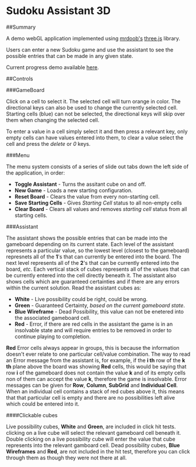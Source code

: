 Sudoku Assistant 3D
===========================

##Summary


A demo webGL application implemented using [mrdoob's](https://twitter.com/mrdoob) [three.js](https://github.com/mrdoob/three.js) library.

Users can enter a new Sudoku game and use the assistant to see the possible entries that can be made in any given state.

Current progress demo available [here](http://0xor1.com/Sudoku).

##Controls

###GameBoard

Click on a cell to select it. The selected cell will turn orange in color. The directional keys can also be used to change the currently selected cell. Starting cells (blue) can not be selected, the directional keys will skip over them when changing the selected cell.

To enter a value in a cell simply select it and then press a relevant key, only empty cells can have values entered into them, to clear a value select the cell and press the _delete_ or _0_ keys.

###Menu

The menu system consists of a series of slide out tabs down the left side of the application, in order:

+ **Toggle Assistant** - Turns the assitant cube on and off.
+ **New Game** - Loads a new starting configuration.
+ **Reset Board** - Clears the value from every non-starting cell.
+ **Save Starting Cells** - Gives _Starting Cell_ status to all non-empty cells
+ **Clear Board** - Clears all values and removes _starting cell_ status from all starting cells.

###Assistant

The assistant shows the possible entries that can be made into the gameboard depending on its current state.
Each level of the assistant represents a particular value, so the lowest level (closest to the gameboard) represnets all of the **1**'s that can currently be entered into the board.
The next level represents all of the **2**'s that can be currently entered into the board, _etc_.
Each vertical stack of cubes represents all of the values that can be currently entered into the cell directly beneath it.
The assistant also shows cells which are guaranteed certainties and if there are any errors within the current solution.
Read the assistant cubes as:

+ **White** - Live possibility could be right, could be wrong.
+ **Green** - Guaranteed Certainty, _based on the current gameboard state_.
+ **Blue Wireframe** - Dead Possibility, this value can not be enetered into the associated gameboard cell.
+ **Red** - Error, if there are red cells in the assistant the game is in an insolvable state and will require entries to be removed in order to continue playing to completion.

**Red** Error cells always appear in groups, this is because the information doesn't ever relate to one particular cell/value combination.
The way to read an Error message from the assistant is, for example, if the **i th** row of the **k th** plane above the board was showing **Red** cells, this would be saying that row **i** of the gameboard does not contain the value **k** and of its empty cells non of them can accept the value **k**, therefore the game is insolvable.
Error messages can be given for **Row**, **Column**, **SubGrid** and **Individual Cell**.
When an individual cell contains a stack of red cubes above it, this means that that particular cell is empty and there are no possibilities left alive which could be entered into it.

####Clickable cubes

Live possibility cubes, **White** and **Green**, are included in click hit tests. clicking on a live cube will select the relevant gameboard cell beneath it. Double clicking on a live possibility cube will enter the value that cube represents into the relevant gamboard cell.
Dead possibility cubes, **Blue Wireframes** and **Red**, are not included in the hit test, therefore you can click through them as though they were not there at all.
